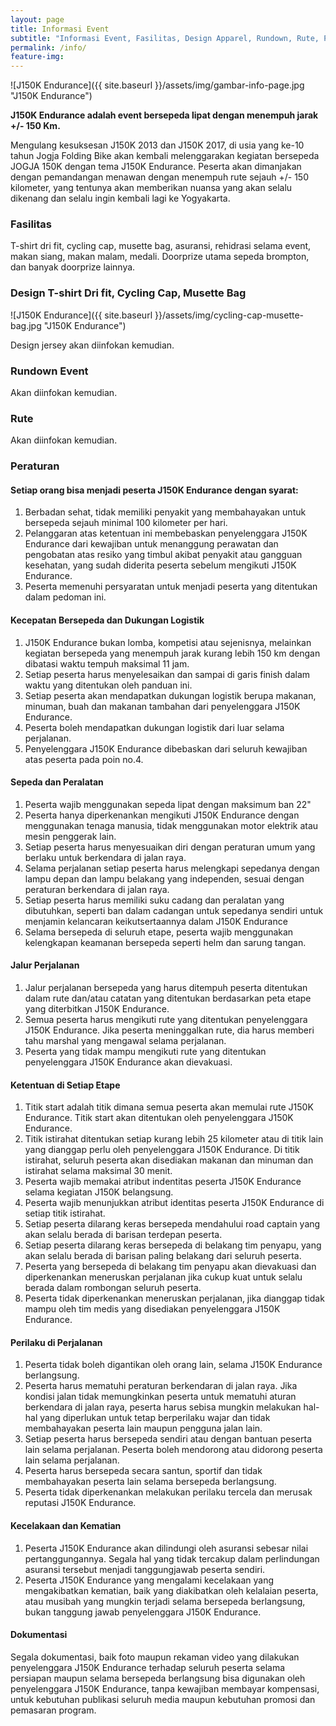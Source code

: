 ```yaml
---
layout: page
title: Informasi Event
subtitle: "Informasi Event, Fasilitas, Design Apparel, Rundown, Rute, Peraturan"
permalink: /info/
feature-img:
---
```

![J150K Endurance]({{ site.baseurl }}/assets/img/gambar-info-page.jpg "J150K Endurance")

**J150K Endurance adalah event bersepeda lipat dengan menempuh jarak +/- 150 Km.**

Mengulang kesuksesan J150K 2013 dan J150K 2017, di usia yang ke-10 tahun Jogja Folding Bike akan kembali melenggarakan kegiatan bersepeda JOGJA 150K dengan tema J150K Endurance. Peserta akan dimanjakan dengan pemandangan menawan dengan menempuh rute sejauh +/- 150 kilometer, yang tentunya akan memberikan nuansa yang akan selalu dikenang dan selalu ingin kembali lagi ke Yogyakarta.

###  Fasilitas

T-shirt dri fit, cycling cap, musette bag, asuransi, rehidrasi selama event, makan siang, makan malam, medali. Doorprize utama sepeda brompton, dan banyak doorprize lainnya.

### Design T-shirt Dri fit, Cycling Cap, Musette Bag

![J150K Endurance]({{ site.baseurl }}/assets/img/cycling-cap-musette-bag.jpg "J150K Endurance")

Design jersey akan diinfokan kemudian.

### Rundown Event

Akan diinfokan kemudian.

### Rute

Akan diinfokan kemudian.

### Peraturan

#### Setiap orang bisa menjadi peserta J150K Endurance dengan syarat:
1. Berbadan sehat, tidak memiliki penyakit yang membahayakan untuk bersepeda sejauh minimal 100 kilometer per hari.
2. Pelanggaran atas ketentuan ini membebaskan penyelenggara J150K Endurance dari kewajiban untuk menanggung perawatan dan pengobatan atas resiko yang timbul akibat penyakit atau gangguan kesehatan, yang sudah diderita peserta sebelum mengikuti J150K Endurance.
3. 	Peserta memenuhi persyaratan untuk menjadi peserta yang ditentukan dalam pedoman ini.

#### Kecepatan Bersepeda dan Dukungan Logistik
1. J150K Endurance bukan lomba, kompetisi atau sejenisnya, melainkan kegiatan bersepeda yang menempuh jarak kurang lebih 150 km dengan dibatasi waktu tempuh maksimal 11 jam.
2. Setiap peserta harus menyelesaikan dan sampai di garis finish dalam waktu yang ditentukan oleh panduan ini.
3. Setiap peserta akan mendapatkan dukungan logistik berupa makanan, minuman, buah dan makanan tambahan dari penyelenggara J150K Endurance.
4. Peserta boleh mendapatkan dukungan logistik dari luar selama perjalanan.
5. Penyelenggara J150K Endurance dibebaskan dari seluruh kewajiban atas peserta pada poin no.4.

#### Sepeda dan Peralatan
1.	Peserta wajib menggunakan sepeda lipat dengan maksimum ban 22"
2.	Peserta hanya diperkenankan mengikuti J150K Endurance dengan menggunakan tenaga manusia, tidak menggunakan motor elektrik atau mesin penggerak lain.
3.	Setiap peserta harus menyesuaikan diri dengan peraturan umum yang berlaku untuk berkendara di jalan raya.
4.	Selama perjalanan setiap peserta harus melengkapi sepedanya dengan lampu depan dan lampu belakang yang independen, sesuai dengan peraturan berkendara di jalan raya.
5. Setiap peserta harus memiliki suku cadang dan peralatan yang dibutuhkan, seperti ban dalam cadangan untuk sepedanya sendiri untuk menjamin kelancaran keikutsertaannya dalam J150K Endurance
6. Selama bersepeda di seluruh etape, peserta wajib menggunakan kelengkapan keamanan bersepeda seperti helm dan sarung tangan.

#### Jalur Perjalanan
1. Jalur perjalanan bersepeda yang harus ditempuh peserta ditentukan dalam rute dan/atau catatan yang ditentukan berdasarkan peta etape yang diterbitkan J150K Endurance.
2. Semua peserta harus mengikuti rute yang ditentukan penyelenggara J150K Endurance. Jika peserta meninggalkan rute, dia harus memberi tahu marshal yang mengawal selama perjalanan.
3. Peserta yang tidak mampu mengikuti rute yang ditentukan penyelenggara J150K Endurance akan dievakuasi.

#### Ketentuan di Setiap Etape
1. Titik start adalah titik dimana semua peserta akan memulai rute J150K Endurance. Titik start akan ditentukan oleh penyelenggara J150K Endurance.
2. Titik istirahat ditentukan setiap kurang lebih 25 kilometer atau di titik lain yang dianggap perlu oleh penyelenggara J150K Endurance. Di titik istirahat, seluruh peserta akan disediakan makanan dan minuman dan istirahat selama maksimal 30 menit.
3. Peserta wajib memakai atribut indentitas peserta J150K Endurance selama kegiatan J150K belangsung.
4. Peserta wajib menunjukkan atribut identitas peserta J150K Endurance di setiap titik istirahat.
5. Setiap peserta dilarang keras bersepeda mendahului road captain yang akan selalu berada di barisan terdepan peserta.
6. Setiap peserta dilarang keras bersepeda di belakang tim penyapu, yang akan selalu berada di barisan paling belakang dari seluruh peserta.
7. Peserta yang bersepeda di belakang tim penyapu akan dievakuasi dan diperkenankan meneruskan perjalanan jika cukup kuat untuk selalu berada dalam rombongan seluruh peserta.
8. Peserta tidak diperkenankan meneruskan perjalanan, jika dianggap tidak mampu oleh tim medis yang disediakan penyelenggara J150K Endurance.

#### Perilaku di Perjalanan
1. Peserta tidak boleh digantikan oleh orang lain, selama J150K Endurance berlangsung.
2. Peserta harus mematuhi peraturan berkendaran di jalan raya. Jika kondisi jalan tidak memungkinkan peserta untuk mematuhi aturan berkendara di jalan raya, peserta harus sebisa mungkin melakukan hal-hal yang diperlukan untuk tetap berperilaku wajar dan tidak membahayakan peserta lain maupun pengguna jalan lain.
3. Setiap peserta harus bersepeda sendiri atau dengan bantuan peserta lain selama perjalanan. Peserta boleh mendorong atau didorong peserta lain selama perjalanan.
4. Peserta harus bersepeda secara santun, sportif dan tidak membahayakan peserta lain selama bersepeda berlangsung.
5. Peserta tidak diperkenankan melakukan perilaku tercela dan merusak reputasi J150K Endurance.

#### Kecelakaan dan Kematian
1. Peserta J150K Endurance akan dilindungi oleh asuransi sebesar nilai pertanggungannya. Segala hal yang tidak tercakup dalam perlindungan asuransi tersebut menjadi tanggungjawab peserta sendiri.
2. Peserta J150K Endurance yang mengalami kecelakaan yang mengakibatkan kematian, baik yang diakibatkan oleh kelalaian peserta, atau musibah yang mungkin terjadi selama bersepeda berlangsung, bukan tanggung jawab penyelenggara J150K Endurance.

#### Dokumentasi
Segala dokumentasi, baik foto maupun rekaman video yang dilakukan penyelenggara J150K Endurance terhadap seluruh peserta selama persiapan maupun selama bersepeda berlangsung bisa digunakan oleh penyelenggara J150K Endurance, tanpa kewajiban membayar kompensasi, untuk kebutuhan publikasi seluruh media maupun kebutuhan promosi dan pemasaran program.
